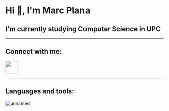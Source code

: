# Hi 👋, I'm Marc Plana

## I'm currently studying Computer Science in UPC

---

## Connect with me:
<a href="https://www.linkedin.com/in/tu-usuario">
  <img src="https://github.com/user-attachments/assets/adcce794-cbf4-4ab4-97eb-b30a96147a1f" width="40" height="40"/>
</a>

---

## Languages and tools:
![unnamed](https://github.com/user-attachments/assets/c9b3cf3a-ec8c-4fcf-b5a3-325aa7bf73f8)

